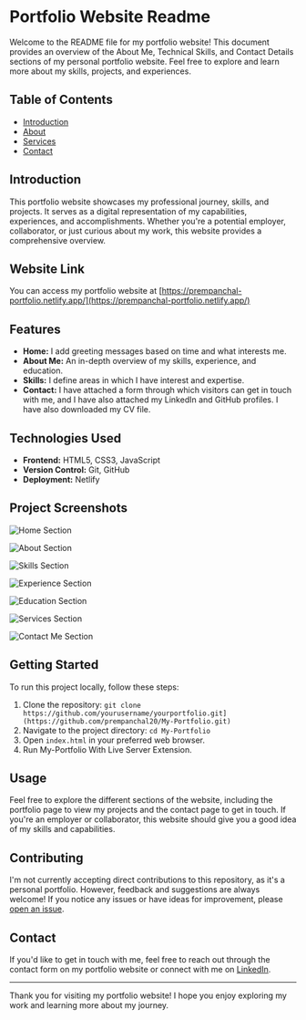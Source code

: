 # Portfolio Website Readme

Welcome to the README file for my portfolio website! This document provides an overview of the About Me, Technical Skills, and Contact Details sections of my personal portfolio website. Feel free to explore and learn more about my skills, projects, and experiences.

## Table of Contents

- [Introduction](#introduction)
- [About](#about)
- [Services](#services)
- [Contact](#contact)

## Introduction

This portfolio website showcases my professional journey, skills, and projects. It serves as a digital representation of my capabilities, experiences, and accomplishments. Whether you're a potential employer, collaborator, or just curious about my work, this website provides a comprehensive overview.

## Website Link

You can access my portfolio website at [https://prempanchal-portfolio.netlify.app/](https://prempanchal-portfolio.netlify.app/)

## Features

- **Home:** I add greeting messages based on time and what interests me.
- **About Me:** An in-depth overview of my skills, experience, and education.
- **Skills:** I define areas in which I have interest and expertise.
- **Contact:** I have attached a form through which visitors can get in touch with me, and I have also attached my LinkedIn and GitHub profiles. I have also downloaded my CV file.

## Technologies Used

- **Frontend:** HTML5, CSS3, JavaScript
- **Version Control:** Git, GitHub
- **Deployment:** Netlify
  
## Project Screenshots

![Home Section](Portfolio\Images\readme-screenshot\home-section)

![About Section](Portfolio\Images\readme-screenshot\about-section)

![Skills Section](Portfolio\Images\readme-screenshot\about-section)

![Experience Section](Portfolio\Images\readme-screenshot\experience)

![Education Section](Portfolio\Images\readme-screenshot\education)

![Services Section](Portfolio\Images\readme-screenshot\service-section)

![Contact Me Section](Portfolio\Images\readme-screenshot\contact-section)

## Getting Started

To run this project locally, follow these steps:

1. Clone the repository: `git clone https://github.com/yourusername/yourportfolio.git](https://github.com/prempanchal20/My-Portfolio.git)`
2. Navigate to the project directory: `cd My-Portfolio`
3. Open `index.html` in your preferred web browser.
4. Run My-Portfolio With Live Server Extension.

## Usage

Feel free to explore the different sections of the website, including the portfolio page to view my projects and the contact page to get in touch. If you're an employer or collaborator, this website should give you a good idea of my skills and capabilities.

## Contributing

I'm not currently accepting direct contributions to this repository, as it's a personal portfolio. However, feedback and suggestions are always welcome! If you notice any issues or have ideas for improvement, please [open an issue](https://github.com/prempanchal20/My-Portfolio).

## Contact

If you'd like to get in touch with me, feel free to reach out through the contact form on my portfolio website or connect with me on [LinkedIn](https://www.linkedin.com/in/prempanchal206/).

---

Thank you for visiting my portfolio website! I hope you enjoy exploring my work and learning more about my journey.
